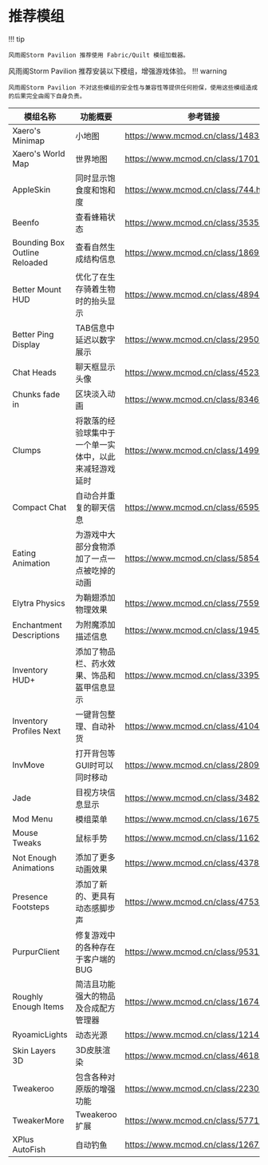 # 推荐模组

!!! tip

    风雨阁Storm Pavilion 推荐使用 Fabric/Quilt 模组加载器。

风雨阁Storm Pavilion 推荐安装以下模组，增强游戏体验。
!!! warning

    风雨阁Storm Pavilion 不对这些模组的安全性与兼容性等提供任何担保，使用这些模组造成的后果完全由阁下自身负责。

| 模组名称                          | 功能概要                        | 参考链接                                    |
|-------------------------------|-----------------------------|-----------------------------------------|
| Xaero's Minimap               | 小地图                         | <https://www.mcmod.cn/class/1483.html>  |
| Xaero's World Map             | 世界地图                        | <https://www.mcmod.cn/class/1701.html>  |
| AppleSkin                     | 同时显示饱食度和饱和度                 | <https://www.mcmod.cn/class/744.html>   |
| Beenfo                        | 查看蜂箱状态                      | <https://www.mcmod.cn/class/3535.html>  |
| Bounding Box Outline Reloaded | 查看自然生成结构信息                  | <https://www.mcmod.cn/class/1869.html>  |
| Better Mount HUD              | 优化了在生存骑着生物时的抬头显示            | <https://www.mcmod.cn/class/4894.html>  |
| Better Ping Display           | TAB信息中延迟以数字展示               | <https://www.mcmod.cn/class/2950.html>  |
| Chat Heads                    | 聊天框显示头像                     | <https://www.mcmod.cn/class/4523.html>  |
| Chunks fade in                | 区块淡入动画                      | <https://www.mcmod.cn/class/8346.html>  |
| Clumps                        | 将散落的经验球集中于一个单一实体中，以此来减轻游戏延时 | <https://www.mcmod.cn/class/1499.html>  |
| Compact Chat                  | 自动合并重复的聊天信息                 | <https://www.mcmod.cn/class/6595.html>  |
| Eating Animation              | 为游戏中大部分食物添加了一点一点被吃掉的动画      | <https://www.mcmod.cn/class/5854.html>  |
| Elytra Physics                | 为鞘翅添加物理效果                   | <https://www.mcmod.cn/class/7559.html>  |
| Enchantment Descriptions      | 为附魔添加描述信息                   | <https://www.mcmod.cn/class/1945.html>  |
| Inventory HUD+                | 添加了物品栏、药水效果、饰品和盔甲信息显示       | <https://www.mcmod.cn/class/3395.html>  |
| Inventory Profiles Next       | 一键背包整理、自动补货                 | <https://www.mcmod.cn/class/4104.html>  |
| InvMove                       | 打开背包等GUI时可以同时移动             | <https://www.mcmod.cn/class/2809.html>  |
| Jade                          | 目视方块信息显示                    | <https://www.mcmod.cn/class/3482.html>  |
| Mod Menu                      | 模组菜单                        | <https://www.mcmod.cn/class/1675.html>  |
| Mouse Tweaks                  | 鼠标手势                        | <https://www.mcmod.cn/class/1162.html>  |
| Not Enough Animations         | 添加了更多动画效果                   | <https://www.mcmod.cn/class/4378.html>  |
| Presence Footsteps            | 添加了新的、更具有动态感脚步声             | <https://www.mcmod.cn/class/4753.html>  |
| PurpurClient                  | 修复游戏中的各种存在于客户端的BUG          | <https://www.mcmod.cn/class/9531.html>  |
| Roughly Enough Items          | 简洁且功能强大的物品及合成配方管理器          | <https://www.mcmod.cn/class/1674.html>  |
| RyoamicLights                 | 动态光源                        | <https://www.mcmod.cn/class/12143.html> |
| Skin Layers 3D                | 3D皮肤渲染                      | <https://www.mcmod.cn/class/4618.html>  |
| Tweakeroo                     | 包含各种对原版的增强功能                | <https://www.mcmod.cn/class/2230.html>  |
| TweakerMore                   | Tweakeroo扩展                 | <https://www.mcmod.cn/class/5771.html>  |
| XPlus AutoFish                | 自动钓鱼                        | <https://www.mcmod.cn/class/12673.html> |
